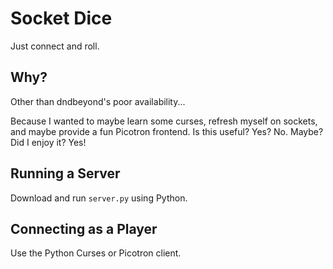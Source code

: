 # Socket Dice

Just connect and roll.

## Why?

Other than dndbeyond's poor availability...

Because I wanted to maybe learn some curses, refresh myself on sockets, and maybe provide a fun Picotron frontend.
Is this useful? Yes? No. Maybe?
Did I enjoy it? Yes!

## Running a Server

Download and run `server.py` using Python.


## Connecting as a Player

Use the Python Curses or Picotron client.


